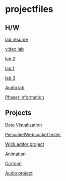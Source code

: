 # projectfiles
## H/W
[lab resume](https://rawcdn.githack.com/rasheedalli/lab4Resume/686f424c901c7383d6bfea0b7a5de4965c0dbbdf/lab4Resume.html)

[video lab](https://rawcdn.githack.com/rasheedalli/video-lab/ea527e8dd78e3a6e28e24b45e748ea1474016015/video%20lab.html)

[lab 2](https://rawcdn.githack.com/rasheedalli/lab2/2e5872c5f777e4556fa6237b8bc43d5e1f163e15/lab2%20Count.html)

[lab 1](https://rawcdn.githack.com/rasheedalli/labchart1/428981297dc4f158f599bf1053df6bac51c36816/labFruitChart1.html)

[lab 3](https://rawcdn.githack.com/rasheedalli/lab3Form/729bc050b7ef5bb22d467c8a9430a143d41df41a/lab3Form.html)

[Audio lab](https://rawcdn.githack.com/rasheedalli/Audio-Lab/51425c9975516403b0bd8bf772e1191c1fe912b7/Audio%20Lab/Sound.html)

[Phaser information]()

## Projects
[Data Visualization]()

[PiesocketWebsocket tester]()

[Wick editor project]()

[Animation]()

[Cartoon]()

[Audio project]()

